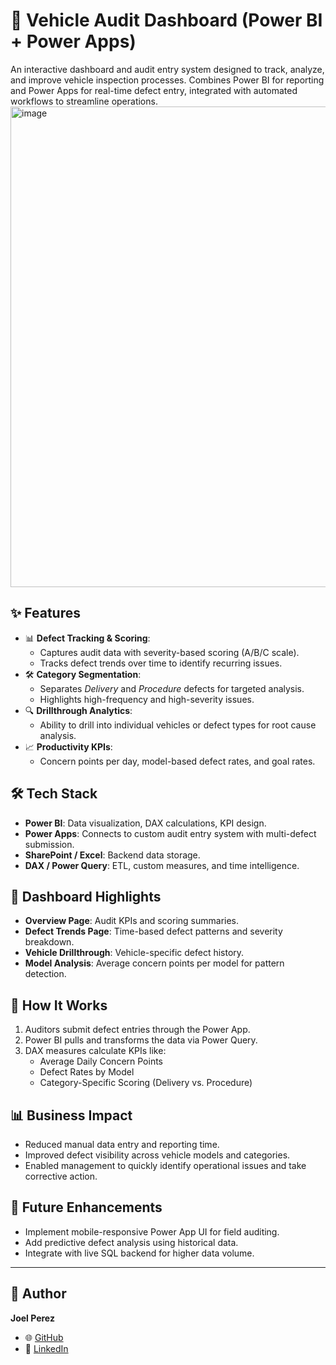 # 🚗 Vehicle Audit Dashboard (Power BI + Power Apps)

An interactive dashboard and audit entry system designed to track, analyze, and improve vehicle inspection processes. Combines Power BI for reporting and Power Apps for real-time defect entry, integrated with automated workflows to streamline operations.
<img width="1377" height="769" alt="image" src="https://github.com/user-attachments/assets/bff5c81c-25c8-4c0e-ada8-d0abe67b740f" />


## ✨ Features
- 📊 **Defect Tracking & Scoring**:
  - Captures audit data with severity-based scoring (A/B/C scale).
  - Tracks defect trends over time to identify recurring issues.
- 🛠️ **Category Segmentation**:
  - Separates *Delivery* and *Procedure* defects for targeted analysis.
  - Highlights high-frequency and high-severity issues.
- 🔍 **Drillthrough Analytics**:
  - Ability to drill into individual vehicles or defect types for root cause analysis.
- 📈 **Productivity KPIs**:
  - Concern points per day, model-based defect rates, and goal rates.

## 🛠️ Tech Stack
- **Power BI**: Data visualization, DAX calculations, KPI design.
- **Power Apps**: Connects to custom audit entry system with multi-defect submission.
- **SharePoint / Excel**: Backend data storage.
- **DAX / Power Query**: ETL, custom measures, and time intelligence.

## 📂 Dashboard Highlights
- **Overview Page**: Audit KPIs and scoring summaries.
- **Defect Trends Page**: Time-based defect patterns and severity breakdown.
- **Vehicle Drillthrough**: Vehicle-specific defect history.
- **Model Analysis**: Average concern points per model for pattern detection.

## 🚀 How It Works
1. Auditors submit defect entries through the Power App.
2. Power BI pulls and transforms the data via Power Query.
3. DAX measures calculate KPIs like:
   - Average Daily Concern Points
   - Defect Rates by Model
   - Category-Specific Scoring (Delivery vs. Procedure)

## 📊 Business Impact
- Reduced manual data entry and reporting time.
- Improved defect visibility across vehicle models and categories.
- Enabled management to quickly identify operational issues and take corrective action.

## 🔮 Future Enhancements
- Implement mobile-responsive Power App UI for field auditing.
- Add predictive defect analysis using historical data.
- Integrate with live SQL backend for higher data volume.

---

## 👤 Author
**Joel Perez**  
- 🌐 [GitHub](https://github.com/JoelProjectHub)  
- 💼 [LinkedIn](https://linkedin.com/in/YOUR-LINK)  
